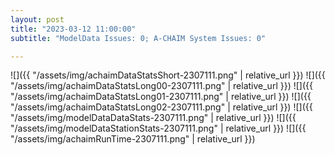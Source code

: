 ```yaml
---
layout: post
title: "2023-03-12 11:00:00"
subtitle: "ModelData Issues: 0; A-CHAIM System Issues: 0"

---
```


![]({{ "/assets/img/achaimDataStatsShort-2307111.png" | relative_url }})
![]({{ "/assets/img/achaimDataStatsLong00-2307111.png" | relative_url }})
![]({{ "/assets/img/achaimDataStatsLong01-2307111.png" | relative_url }})
![]({{ "/assets/img/achaimDataStatsLong02-2307111.png" | relative_url }})
![]({{ "/assets/img/modelDataDataStats-2307111.png" | relative_url }})
![]({{ "/assets/img/modelDataStationStats-2307111.png" | relative_url }})
![]({{ "/assets/img/achaimRunTime-2307111.png" | relative_url }})



